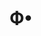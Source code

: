 ---
layout: default
title: Ф•
slug: f
category: work
description: Photo magazine logo
relatedlinks: []
mainpicture: logo.png
---